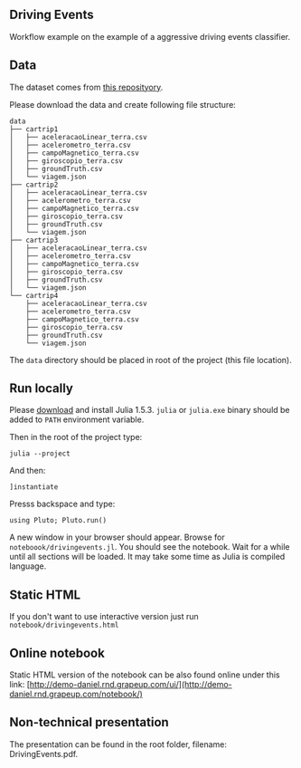 ## Driving Events
Workflow example on the example of a aggressive driving events classifier.


## Data 
The dataset comes from [this reposityory](https://github.com/jair-jr/driverBehaviorDataset).

Please download the data and create following file structure:
```
data
├── cartrip1
│   ├── aceleracaoLinear_terra.csv
│   ├── acelerometro_terra.csv
│   ├── campoMagnetico_terra.csv
│   ├── giroscopio_terra.csv
│   ├── groundTruth.csv
│   └── viagem.json
├── cartrip2
│   ├── aceleracaoLinear_terra.csv
│   ├── acelerometro_terra.csv
│   ├── campoMagnetico_terra.csv
│   ├── giroscopio_terra.csv
│   ├── groundTruth.csv
│   └── viagem.json
├── cartrip3
│   ├── aceleracaoLinear_terra.csv
│   ├── acelerometro_terra.csv
│   ├── campoMagnetico_terra.csv
│   ├── giroscopio_terra.csv
│   ├── groundTruth.csv
│   └── viagem.json
└── cartrip4
    ├── aceleracaoLinear_terra.csv
    ├── acelerometro_terra.csv
    ├── campoMagnetico_terra.csv
    ├── giroscopio_terra.csv
    ├── groundTruth.csv
    └── viagem.json
```

The `data` directory should be placed in root of the project (this file location).

## Run locally

Please [download](https://julialang.org/downloads/) and install Julia 1.5.3. `julia` or `julia.exe` binary should be added to `PATH` environment variable.

Then in the root of the project type:

`julia --project`

And then:

`]instantiate`

Presss backspace and type:

`using Pluto; Pluto.run()`

A new window in your browser should appear. Browse for `noteboook/drivingevents.jl`. You should see the notebook. Wait for a while until all sections will be loaded. It may take some time as Julia is compiled language.

## Static HTML

If you don't want to use interactive version just run `notebook/drivingevents.html`

## Online notebook

Static HTML version of the notebook can be also found online under this link: [http://demo-daniel.rnd.grapeup.com/ui/](http://demo-daniel.rnd.grapeup.com/notebook/)

## Non-technical presentation

The presentation can be found in the root folder, filename: DrivingEvents.pdf.
